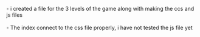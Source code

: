 <p>-  i created a file for the 3 levels of the game along with making the ccs and js files
<br><br>
  -  The index connect to the css file properly, i have not tested the js file yet
</p>
